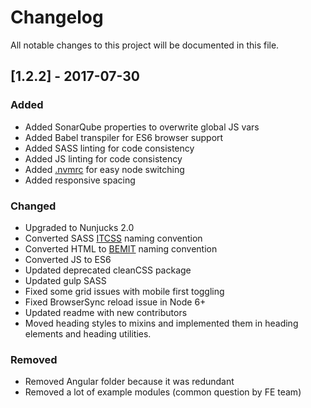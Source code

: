 # Changelog
All notable changes to this project will be documented in this file.

## [1.2.2] - 2017-07-30
### Added
- Added SonarQube properties to overwrite global JS vars
- Added Babel transpiler for ES6 browser support
- Added SASS linting for code consistency
- Added JS linting for code consistency
- Added [.nvmrc](https://github.com/creationix/nvm) for easy node switching
- Added responsive spacing


### Changed
- Upgraded to Nunjucks 2.0
- Converted SASS [ITCSS](https://www.xfive.co/blog/itcss-scalable-maintainable-css-architecture/) naming convention
- Converted HTML to [BEMIT](https://csswizardry.com/2015/08/bemit-taking-the-bem-naming-convention-a-step-further/) naming convention
- Converted JS to ES6
- Updated deprecated cleanCSS package
- Updated gulp SASS
- Fixed some grid issues with mobile first toggling
- Fixed BrowserSync reload issue in Node 6+
- Updated readme with new contributors
- Moved heading styles to mixins and implemented them in heading elements and heading utilities.


### Removed
- Removed Angular folder because it was redundant
- Removed a lot of example modules (common question by FE team)
